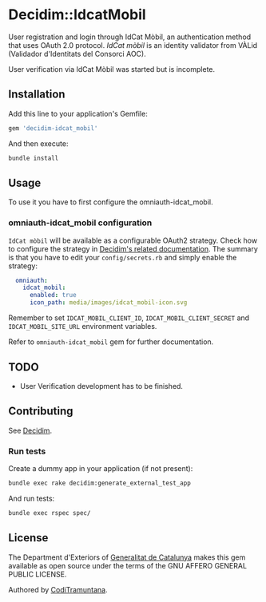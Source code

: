 # Decidim::IdcatMobil

User registration and login through IdCat Mòbil, an authentication method that uses OAuth 2.0 protocol.
_IdCat mòbil_ is an identity validator from VÀLid (Validador d'Identitats del Consorci AOC).

User verification via IdCat Mòbil was started but is incomplete.

## Installation

Add this line to your application's Gemfile:

```ruby
gem 'decidim-idcat_mobil'
```

And then execute:

```bash
bundle install
```

## Usage

To use it you have to first configure the omniauth-idcat_mobil.

### omniauth-idcat_mobil configuration
`IdCat mòbil` will be available as a configurable OAuth2 strategy.
Check how to configure the strategy in [Decidim's related documentation](https://github.com/decidim/decidim/blob/develop/docs/services/social_providers.md). The summary is that you have to edit your `config/secrets.rb` and simply enable the strategy:

```yaml
  omniauth:
    idcat_mobil:
      enabled: true
      icon_path: media/images/idcat_mobil-icon.svg
```

Remember to set `IDCAT_MOBIL_CLIENT_ID`, `IDCAT_MOBIL_CLIENT_SECRET` and `IDCAT_MOBIL_SITE_URL` environment variables.


Refer to `omniauth-idcat_mobil` gem for further documentation.

## TODO

- User Verification development has to be finished.

## Contributing

See [Decidim](https://github.com/decidim/decidim).

### Run tests

Create a dummy app in your application (if not present):

```bash
bundle exec rake decidim:generate_external_test_app
```

And run tests:

```bash
bundle exec rspec spec/
```

## License


The Department d'Exteriors of [Generalitat de Catalunya](http://gencat.cat) makes this gem available as open source under the terms of the GNU AFFERO GENERAL PUBLIC LICENSE.

Authored by [CodiTramuntana](http://coditramuntana.com).
